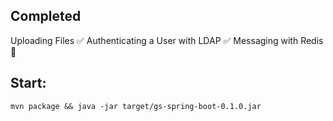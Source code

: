## Completed

Uploading Files ✅
Authenticating a User with LDAP ✅
Messaging with Redis 🚀

## Start:

```mvn package && java -jar target/gs-spring-boot-0.1.0.jar```